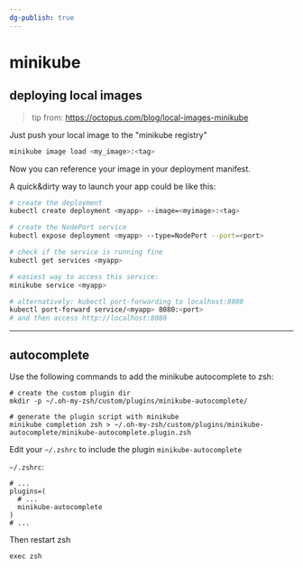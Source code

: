```yaml
---
dg-publish: true
---
```

# minikube

## deploying local images

> tip from: <https://octopus.com/blog/local-images-minikube>

Just push your local image to the "minikube registry"

```bash
minikube image load <my_image>:<tag>
```

Now you can reference your image in your deployment manifest.

A quick&dirty way to launch your app could be like this:
```bash
# create the deployment
kubectl create deployment <myapp> --image=<myimage>:<tag>

# create the NodePort service
kubectl expose deployment <myapp> --type=NodePort --port=<port>

# check if the service is running fine
kubectl get services <myapp>

# easiest way to access this service:
minikube service <myapp>

# alternatively: kubectl port-forwarding to localhost:8080
kubectl port-forward service/<myapp> 8080:<port>
# and then access http://localhost:8080
```

---
## autocomplete

Use the following commands to add the minikube autocomplete to zsh:

```shell
# create the custom plugin dir
mkdir -p ~/.oh-my-zsh/custom/plugins/minikube-autocomplete/

# generate the plugin script with minikube
minikube completion zsh > ~/.oh-my-zsh/custom/plugins/minikube-autocomplete/minikube-autocomplete.plugin.zsh
```

Edit your `~/.zshrc` to include the plugin `minikube-autocomplete`

`~/.zshrc`:
```
# ...
plugins=(
  # ...
  minikube-autocomplete
)
# ...
```

Then restart zsh
```
exec zsh
```
